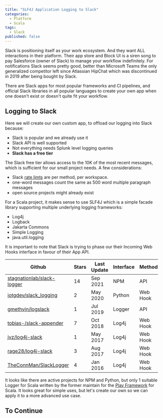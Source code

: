 ```yaml
---
title: "SLF4J Application Logging to Slack"
categories:
  - Platform
  - Scala
tags:
  - Slack
published: false
---
```


Slack is positioning itself as your work ecosystem. And they want ALL interactions in their platform.  Their app store and Block UI is a siren song to pay Salesforce (owner of Slack) to manage your workflow indefinitely. For notifications Slack seems pretty good, better than Microsoft Teams the only generalized competitor left since Atlassian HipChat which was discontinued in 2019 after being bought by Slack.

There are Slack apps for most popular frameworks and CI pipelines, and official Slack libraries in all popular languages to create your own app when one doesn't exist or doesn't quite fit your workflow.

## Logging to Slack

Here we will create our own custom app, to offload our logging into Slack because:
- Slack is popular and we already use it
- Slack API is well supported
- Not everything needs Splunk level logging queries
- **Slack has a free tier**

The Slack free tier allows access to the 10K of the most recent messages, which is sufficient for our small project needs.
A few considerations:
- Slack [rate limts](https://api.slack.com/docs/rate-limits) are per method, per workspace.
- one-word messages count the same as 500 word multiple paragraph messages
- open source projects might already exist

For a Scala project, it makes sense to use SLF4J which is a simple facade library supporting multiple underlying logging frameworks:
- Log4j
- Logback
- Jakarta Commons
- Simple Logging
- java.util.logging

It is important to note that Slack is trying to phase our their Incoming Web Hooks interface in favour of their App API.

|Github|Stars|Last Update|Interface|Method|
|------|-----|-----------|---------|------|
|[stagnationlab/slack-logger](https://github.com/stagnationlab/slack-logger)|14|Sep 2021|NPM|API|
|[iotgdev/slack_logging](https://github.com/iotgdev/slack_logging)|2|May 2020|Python|Web Hook|
|[gmethvin/logslack](https://github.com/gmethvin/logslack)|1|Jul 2019|Logger|API|
|[tobias-/slack-appender](https://github.com/tobias-/slack-appender)|7|Oct 2018|Log4j|Web Hook|
|[jvz/log4j-slack](https://github.com/jvz/log4j-slack)|1|May 2017|Log4j|Web Hook|
|[rage28/log4j-slack](https://github.com/rage28/log4j2-slack)|3|Aug 2017|Log4j|Web Hook|
|[TheConnMan/SlackLogger](https://github.com/TheConnMan/SlackLogger)|4|Jan 2016|Log4j|Web Hook|

It looks like there are active projects for NPM and Python, but only 1 suitable Logger for Scala written by the former maintain for the [Play Framework](https://www.playframework.com/) for Scala. It looks great for simple uses, but let's create our own so we can apply it to a more advanced use case.

## To Continue
